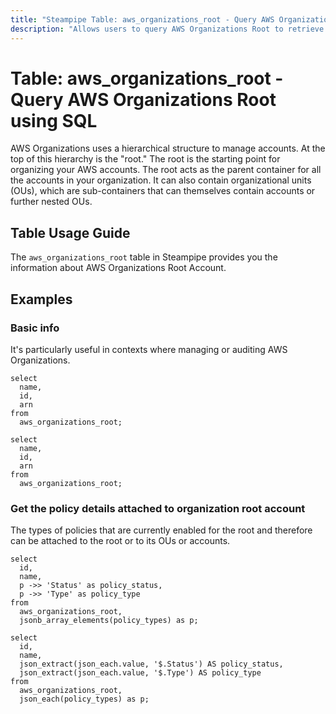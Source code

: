```yaml
---
title: "Steampipe Table: aws_organizations_root - Query AWS Organizations Root using SQL"
description: "Allows users to query AWS Organizations Root to retrieve detailed information on AWS Organizations Root account. This table can be utilized to gain insights on organizations root account."
---
```


# Table: aws_organizations_root - Query AWS Organizations Root using SQL

AWS Organizations uses a hierarchical structure to manage accounts. At the top of this hierarchy is the "root." The root is the starting point for organizing your AWS accounts. The root acts as the parent container for all the accounts in your organization. It can also contain organizational units (OUs), which are sub-containers that can themselves contain accounts or further nested OUs.

## Table Usage Guide

The `aws_organizations_root` table in Steampipe provides you the information about AWS Organizations Root Account.

## Examples

### Basic info
It's particularly useful in contexts where managing or auditing AWS Organizations.

```sql+postgres
select
  name,
  id,
  arn
from
  aws_organizations_root;
```

```sql+sqlite
select
  name,
  id,
  arn
from
  aws_organizations_root;
```

### Get the policy details attached to organization root account
The types of policies that are currently enabled for the root and therefore can be attached to the root or to its OUs or accounts.

```sql+postgres
select
  id,
  name,
  p ->> 'Status' as policy_status,
  p ->> 'Type' as policy_type
from
  aws_organizations_root,
  jsonb_array_elements(policy_types) as p;
```

```sql+sqlite
select
  id,
  name,
  json_extract(json_each.value, '$.Status') AS policy_status,
  json_extract(json_each.value, '$.Type') AS policy_type
from
  aws_organizations_root,
  json_each(policy_types) as p;
```